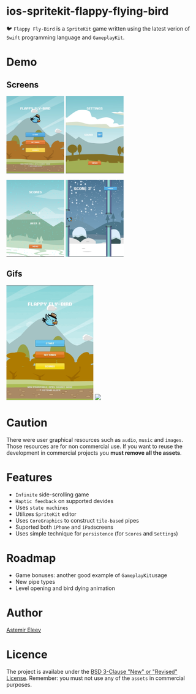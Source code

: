 # ios-spritekit-flappy-flying-bird
🐦 `Flappy Fly-Bird` is a `SpriteKit` game written using the latest verion of `Swift` programming language and `GameplayKit`.

# Demo 

## Screens
<img src="/resources/img-01.PNG" width="30%"> <img src="/resources/img-02.PNG" width="30%">

<img src="/resources/img-03.PNG" width="30%"> <img src="/resources/img-04.PNG" width="30%">

## Gifs
<img src="/resources/intro.gif" width="45%"> <img src="/resources/gameplay.gif" width="45%">


# Caution 
There were user graphical resources such as `audio`, `music` and `images`. Those resources are for non commercial use. If you want to reuse the development in commercial projects you **must remove all the assets**.

# Features
- `Infinite` side-scrolling game 
- `Haptic feedback` on supported devides
- Uses `state machines`
- Utilizes `SpriteKit` editor 
- Uses `CoreGraphics` to construct `tile-based` pipes
- Suported both `iPhone` and `iPad`screens
- Uses simple technique for `persistence` (for `Scores` and `Settings`)

# Roadmap
- Game bonuses: another good example of `GameplayKit`usage
- New pipe types
- Level opening and bird dying animation

# Author 
[Astemir Eleev](https://github.com/jVirus)

# Licence
The project is availabe under the [BSD 3-Clause "New" or "Revised" License](https://github.com/jVirus/ios-spritekit-flappy-flying-bird/blob/master/LICENSE). Remember: you must not use any of the `assets` in commercial purposes.
